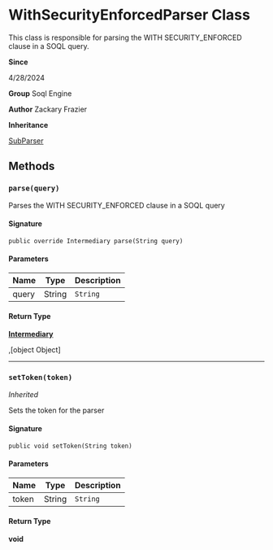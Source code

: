 # WithSecurityEnforcedParser Class

This class is responsible for parsing the WITH SECURITY_ENFORCED clause in a SOQL query.

**Since** 

4/28/2024

**Group** Soql Engine

**Author** Zackary Frazier

**Inheritance**

[SubParser](SubParser.md)

## Methods
### `parse(query)`

Parses the WITH SECURITY_ENFORCED clause in a SOQL query

#### Signature
```apex
public override Intermediary parse(String query)
```

#### Parameters
| Name | Type | Description |
|------|------|-------------|
| query | String | `String` |

#### Return Type
**[Intermediary](Intermediary.md)**

,[object Object]

---

### `setToken(token)`

*Inherited*

Sets the token for the parser

#### Signature
```apex
public void setToken(String token)
```

#### Parameters
| Name | Type | Description |
|------|------|-------------|
| token | String | `String` |

#### Return Type
**void**